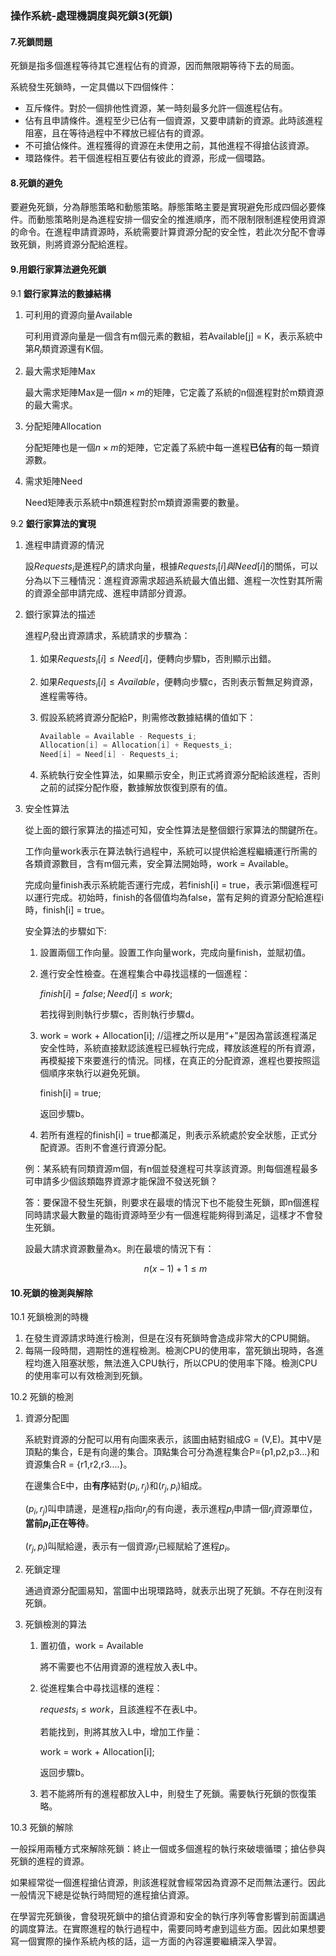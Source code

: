 ### **操作系統-處理機調度與死鎖3(死鎖)**

#### 7.死鎖問題

死鎖是指多個進程等待其它進程佔有的資源，因而無限期等待下去的局面。 

系統發生死鎖時，一定具備以下四個條件：

* 互斥條件。對於一個排他性資源，某一時刻最多允許一個進程佔有。
* 佔有且申請條件。進程至少已佔有一個資源，又要申請新的資源。此時該進程阻塞，且在等待過程中不釋放已經佔有的資源。
* 不可搶佔條件。進程獲得的資源在未使用之前，其他進程不得搶佔該資源。
* 環路條件。若干個進程相互要佔有彼此的資源，形成一個環路。

#### 8.**死鎖的避免**

要避免死鎖，分為靜態策略和動態策略。靜態策略主要是實現避免形成四個必要條件。而動態策略則是為進程安排一個安全的推進順序，而不限制限制進程使用資源的命令。在進程申請資源時，系統需要計算資源分配的安全性，若此次分配不會導致死鎖，則將資源分配給進程。

#### **9.用銀行家算法避免死鎖**

9.1 **銀行家算法的數據結構**

1. 可利用的資源向量Available

   可利用資源向量是一個含有m個元素的數組，若Available[j] = K，表示系統中第$R_j$類資源還有K個。

2. 最大需求矩陣Max

   最大需求矩陣Max是一個$n\times m$的矩陣，它定義了系統的n個進程對於m類資源的最大需求。

3. 分配矩陣Allocation

   分配矩陣也是一個$n\times m$的矩陣，它定義了系統中每一進程**已佔有**的每一類資源數。

4. 需求矩陣Need

   Need矩陣表示系統中n類進程對於m類資源需要的數量。

9.2 **銀行家算法的實現**

1. 進程申請資源的情況

   設$Requests_i$是進程$P_i$的請求向量，根據$Requests_i[i]與Need[i]$的關係，可以分為以下三種情況：進程資源需求超過系統最大值出錯、進程一次性對其所需的資源全部申請完成、進程申請部分資源。

2. 銀行家算法的描述

   進程$P_i$發出資源請求，系統請求的步驟為：

   1. 如果$Requests_i[i] \leq Need[i]$，便轉向步驟b，否則顯示出錯。

   2. 如果$Requests_i[i] \leq Available$，便轉向步驟c，否則表示暫無足夠資源，進程需等待。

   3. 假設系統將資源分配給P，則需修改數據結構的值如下：

      ```c
      Available = Available - Requests_i;
      Allocation[i] = Allocation[i] + Requests_i;
      Need[i] = Need[i] - Requests_i;
      ```

   4. 系統執行安全性算法，如果顯示安全，則正式將資源分配給該進程，否則之前的試探分配作廢，數據解放恢復到原有的值。

3. 安全性算法

   從上面的銀行家算法的描述可知，安全性算法是整個銀行家算法的關鍵所在。

   工作向量work表示在算法執行過程中，系統可以提供給進程繼續運行所需的各類資源數目，含有m個元素，安全算法開始時，work = Available。

   完成向量finish表示系統能否運行完成，若finish[i] = true，表示第i個進程可以運行完成。初始時，finish的各個值均為false，當有足夠的資源分配給進程i時，finish[i] = true。

   安全算法的步驟如下:

   1. 設置兩個工作向量。設置工作向量work，完成向量finish，並賦初值。

   2. 進行安全性檢查。在進程集合中尋找這樣的一個進程：

      $finish[i] = false; Need[i] \leq work;$

      若找得到則執行步驟c，否則執行步驟d。

   3. work = work + Allocation[i]; //這裡之所以是用“+”是因為當該進程滿足安全性時，系統直接默認該進程已經執行完成，釋放該進程的所有資源，再模擬接下來要進行的情況。同樣，在真正的分配資源，進程也要按照這個順序來執行以避免死鎖。

      finish[i] = true;

      返回步驟b。

   4. 若所有進程的finish[i] = true都滿足，則表示系統處於安全狀態，正式分配資源。否則不會進行資源分配。

   例：某系統有同類資源m個，有n個並發進程可共享該資源。則每個進程最多可申請多少個該類臨界資源才能保證不發送死鎖？

   ​	答：要保證不發生死鎖，則要求在最壞的情況下也不能發生死鎖，即n個進程同時請求最大數量的臨街資源時至少有一個進程能夠得到滿足，這樣才不會發生死鎖。

   設最大請求資源數量為x。則在最壞的情況下有：

   $$ n(x - 1) + 1 \leq m $$

#### 10.死鎖的檢測與解除

10.1 死鎖檢測的時機

1. 在發生資源請求時進行檢測，但是在沒有死鎖時會造成非常大的CPU開銷。
2. 每隔一段時間，週期性的進程檢測。檢測CPU的使用率，當死鎖出現時，各進程均進入阻塞狀態，無法進入CPU執行，所以CPU的使用率下降。檢測CPU的使用率可以有效檢測到死鎖。

 10.2 死鎖的檢測

1. 資源分配圖

   系統對資源的分配可以用有向圖來表示，該圖由結對組成G = (V,E)。其中V是頂點的集合，E是有向邊的集合。頂點集合可分為進程集合P={p1,p2,p3...}和資源集合R = {r1,r2,r3....}。

   在邊集合E中，由**有序**結對($p_i,r_j$)和$(r_j,p_i)$組成。

   $(p_i,r_j)$叫申請邊，是進程$p_i$指向$r_j$的有向邊，表示進程$p_i$申請一個$r_j$資源單位，**當前$p_i$正在等待**。

   $(r_j,p_i)$叫賦給邊，表示有一個資源$r_j$已經賦給了進程$p_i$。

2. 死鎖定理

   通過資源分配圖易知，當圖中出現環路時，就表示出現了死鎖。不存在則沒有死鎖。
   
3. 死鎖檢測的算法

   1. 置初值，work = Available

      將不需要也不佔用資源的進程放入表L中。

   2. 從進程集合中尋找這樣的進程：

      $requests_i \leq work$，且該進程不在表L中。

      若能找到，則將其放入L中，增加工作量：

      work = work + Allocation[i];

      返回步驟b。

   3. 若不能將所有的進程都放入L中，則發生了死鎖。需要執行死鎖的恢復策略。

10.3 死鎖的解除

一般採用兩種方式來解除死鎖：終止一個或多個進程的執行來破壞循環；搶佔參與死鎖的進程的資源。

如果經常從一個進程搶佔資源，則該進程就會經常因為資源不足而無法運行。因此一般情況下總是從執行時間短的進程搶佔資源。

在學習完死鎖後，會發現死鎖中的搶佔資源和安全的執行序列等會影響到前面講過的調度算法。在實際進程的執行過程中，需要同時考慮到這些方面。因此如果想要寫一個實際的操作系統內核的話，這一方面的內容還要繼續深入學習。



